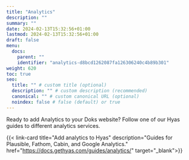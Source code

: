 ```yaml
---
title: "Analytics"
description: ""
summary: ""
date: 2024-02-13T15:32:56+01:00
lastmod: 2024-02-13T15:32:56+01:00
draft: false
menu:
  docs:
    parent: ""
    identifier: "analytics-d8bcd1262087fa126306240c4b89b301"
weight: 620
toc: true
seo:
  title: "" # custom title (optional)
  description: "" # custom description (recommended)
  canonical: "" # custom canonical URL (optional)
  noindex: false # false (default) or true
---
```


Ready to add Analytics to your Doks website? Follow one of our Hyas guides to different analytics services.

{{< link-card title="Add analytics to Hyas" description="Guides for Plausible, Fathom, Cabin, and Google Analytics." href="https://docs.gethyas.com/guides/analytics/" target="_blank">}}
